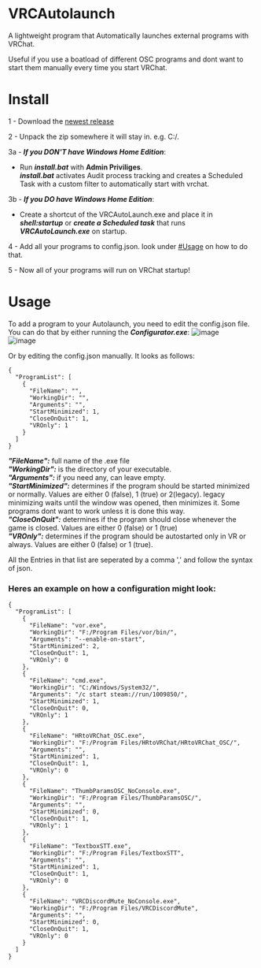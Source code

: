 # VRCAutolaunch

A lightweight program that Automatically launches external programs with VRChat.

Useful if you use a boatload of different OSC programs and dont want to start them manually every time you start VRChat.

# Install
1 - Download the [newest release](https://github.com/I5UCC/VRCAutolaunch/releases/latest)<br>

2 - Unpack the zip somewhere it will stay in. e.g. C:/.<br>

3a - ***If you DON'T have Windows Home Edition***:<br>
- Run ***install.bat*** with **Admin Priviliges**.<br>
***install.bat*** activates Audit process tracking and creates a Scheduled Task with a custom filter to automatically start with vrchat.<br>

3b - ***If you DO have Windows Home Edition***:<br>
- Create a shortcut of the VRCAutoLaunch.exe and place it in ***shell:startup*** or ***create a Scheduled task*** that runs ***VRCAutoLaunch.exe*** on startup.<br>

4 -  Add all your programs to config.json. look under [#Usage](https://github.com/I5UCC/VRCAutoLaunch#usage) on how to do that.<br>

5 -  Now all of your programs will run on VRChat startup!<br>

# Usage
To add a program to your Autolaunch, you need to edit the config.json file. <br>
You can do that by either running the ***Configurator.exe***:
![image](https://user-images.githubusercontent.com/43730681/215346515-f00f2edf-369c-4fb9-b90d-d98e0d12de59.png)<br>
![image](https://user-images.githubusercontent.com/43730681/215346523-f2f574cc-ff7d-4d05-af51-85dcfd788174.png)<br>

Or by editing the config.json manually. It looks as follows: 
```
{
  "ProgramList": [
    {
      "FileName": "",
      "WorkingDir": "",
      "Arguments": "",
      "StartMinimized": 1,
      "CloseOnQuit": 1,
      "VROnly": 1
    }
  ]
}
```

***"FileName":*** full name of the .exe file <br>
***"WorkingDir":*** is the directory of your executable. <br>
***"Arguments":*** if you need any, can leave empty. <br>
***"StartMinimized":*** determines if the program should be started minimized or normally. Values are either 0 (false), 1 (true) or 2(legacy). legacy minimizing waits until the window was opened, then minimizes it. Some programs dont want to work unless it is done this way.<br>
***"CloseOnQuit":*** determines if the program should close whenever the game is closed. Values are either 0 (false) or 1 (true) <br>
***"VROnly":*** determines if the program should be autostarted only in VR or always. Values are either 0 (false) or 1 (true).

All the Entries in that list are seperated by a comma ',' and follow the syntax of json. 

### Heres an example on how a configuration might look:

```
{
  "ProgramList": [
    {
      "FileName": "vor.exe",
      "WorkingDir": "F:/Program Files/vor/bin/",
      "Arguments": "--enable-on-start",
      "StartMinimized": 2,
      "CloseOnQuit": 1,
      "VROnly": 0
    },
    {
      "FileName": "cmd.exe",
      "WorkingDir": "C:/Windows/System32/",
      "Arguments": "/c start steam://run/1009850/",
      "StartMinimized": 1,
      "CloseOnQuit": 0,
      "VROnly": 1
    },
    {
      "FileName": "HRtoVRChat_OSC.exe",
      "WorkingDir": "F:/Program Files/HRtoVRChat/HRtoVRChat_OSC/",
      "Arguments": "",
      "StartMinimized": 1,
      "CloseOnQuit": 1,
      "VROnly": 0
    },
    {
      "FileName": "ThumbParamsOSC_NoConsole.exe",
      "WorkingDir": "F:/Program Files/ThumbParamsOSC/",
      "Arguments": "",
      "StartMinimized": 0,
      "CloseOnQuit": 1,
      "VROnly": 1
    },
    {
      "FileName": "TextboxSTT.exe",
      "WorkingDir": "F:/Program Files/TextboxSTT",
      "Arguments": "",
      "StartMinimized": 1,
      "CloseOnQuit": 1,
      "VROnly": 0
    },
    {
      "FileName": "VRCDiscordMute_NoConsole.exe",
      "WorkingDir": "F:/Program Files/VRCDiscordMute",
      "Arguments": "",
      "StartMinimized": 0,
      "CloseOnQuit": 1,
      "VROnly": 0
    }
  ]
}
```
